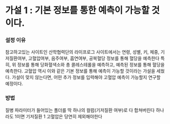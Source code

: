 # 가설 1 : 기본 정보를 통한 예측이 가능할 것이다.
### 설정 이유
참고하고있는 사이트인 산학협력단의 라이프로그 사이트에서는
연령, 성별, 키, 체중, 기저질환여부, 고혈압여부, 음주여부, 흡연여부, 공복혈당 정보를 통해 혈당을 예측한다
특히, 위 정보를 통해 당화혈색소와 총 콜레스테롤을 예측하고, 예측된 정보를 통해 혈당을 예측한다.
고혈압 역시 이와 같은 기본 정보를 통해 예측이 가능할 것이라는 가설을 세웠다.
가설이 맞지 않는다면, 어떤 추가 정보를 입력해야 고혈압 예측이 가능할지 연구할 예정이다.
### 방법
질병 파라미터가 들어있는 폴더를 딱 하나의 컬럼(기저질환 여부)로 다 합쳐버린다
하나라도 1이면 기저질환 1
고혈압은 당연히 제외해야한다
### 